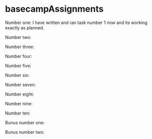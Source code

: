 # basecampAssignments

Number one:
    I have written and ran task number 1 now and its working exactly as planned.

Number two:


Number three:


Number four:


Number five:


Number six:


Number seven:


Number eight:


Number nine:


Number ten:




Bunus number one:


Bunus number two: